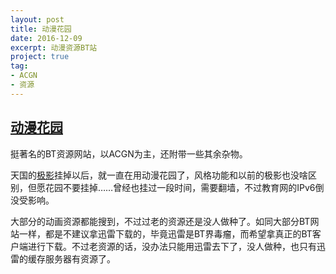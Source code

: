 ```yaml
---
layout: post
title: 动漫花园
date: 2016-12-09
excerpt: 动漫资源BT站
project: true
tag: 
- ACGN
- 资源
---
```


## [动漫花园](https://share.dmhy.org)

挺著名的BT资源网站，以ACGN为主，还附带一些其余杂物。

天国的[极影](http://bt.ktxp.com)挂掉以后，就一直在用动漫花园了，风格功能和以前的极影也没啥区别，但愿花园不要挂掉……曾经也挂过一段时间，需要翻墙，不过教育网的IPv6倒没受影响。

大部分的动画资源都能搜到，不过过老的资源还是没人做种了。如同大部分BT网站一样，都是不建议拿迅雷下载的，毕竟迅雷是BT界毒瘤，而希望拿真正的BT客户端进行下载。不过老资源的话，没办法只能用迅雷去下了，没人做种，也只有迅雷的缓存服务器有资源了。